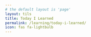 ```yaml
---
# the default layout is 'page'
layout: tils
title: Today I Learned
permalink: /learning/today-i-learned/
icon: fas fa-lightbulb
---
```

